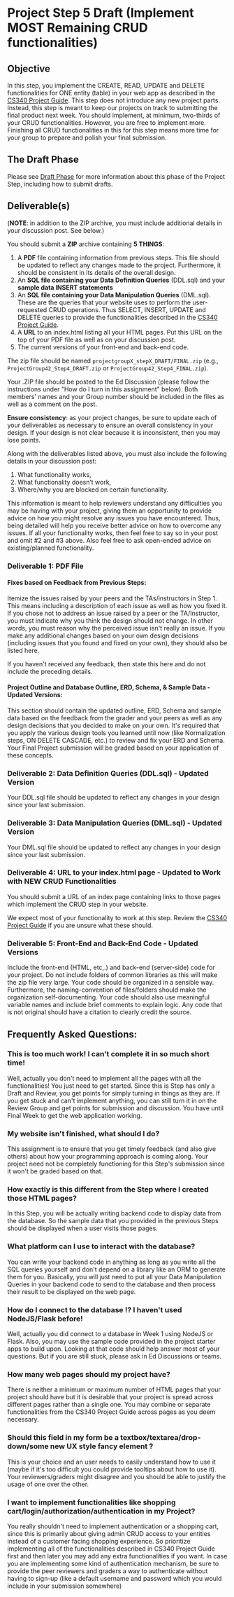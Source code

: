 # Project Step 5 Draft (Implement MOST Remaining CRUD functionalities)
## Objective
In this step, you implement the CREATE, READ, UPDATE and DELETE functionalities for ONE entity (table) in your web app as described in the [CS340 Project Guide](https://canvas.oregonstate.edu/courses/1914742/pages/cs340-project-guide). This step does not introduce any new project parts. Instead, this step is meant to keep our projects on track to submitting the final product next week. You should implement, at minimum, two-thirds of your CRUD functionalities. However, you are free to implement more. Finishing all CRUD functionalities in this for this step means more time for your group to prepare and polish your final submission.

## The Draft Phase
Please see [Draft Phase](https://canvas.oregonstate.edu/courses/1914742/pages/draft-phase?wrap=1) for more information about this phase of the Project Step, including how to submit drafts.

## Deliverable(s)
(**NOTE**: in addition to the ZIP archive, you must include additional details in your discussion post. See below.)

You should submit a **ZIP** archive containing **5 THINGS**:
1. A **PDF** file containing information from previous steps. This file should be updated to reflect any changes made to the project. Furthermore, it should be consistent in its details of the overall design.
2. An **SQL file containing your Data Definition Queries** (DDL.sql) and your **sample data INSERT statements**
3. An **SQL file containing your Data Manipulation Queries** (DML.sql). These are the queries that your website uses to perform the user-requested CRUD operations. Thus SELECT, INSERT, UPDATE and DELETE queries to provide the functionalities described in the [CS340 Project Guide](https://canvas.oregonstate.edu/courses/1914742/pages/cs340-project-guide).
4. A **URL** to an index.html listing all your HTML pages. Put this URL on the top of your PDF file as well as on your discussion post.
5. The current versions of your front-end and back-end code.

The zip file should be named `projectgroupX_stepX_DRAFT/FINAL.zip` (e.g., `ProjectGroup42_Step4_DRAFT.zip` or `ProjectGroup42_Step4_FINAL.zip`).

Your .ZIP file should be posted to the Ed Discussion (please follow the instructions under "How do I turn in this assignment" below). Both members' names and your Group number should be included in the files as well as a comment on the post.

**Ensure consistency**: as your project changes, be sure to update each of your deliverables as necessary to ensure an overall consistency in your design. If your design is not clear because it is inconsistent, then you may lose points.

Along with the deliverables listed above, you must also include the following details in your discussion post:
1. What functionality works,
2. What functionality doesn’t work,
3. Where/why you are blocked on certain functionality.

This information is meant to help reviewers understand any difficulties you may be having with your project, giving them an opportunity to provide advice on how you might resolve any issues you have encountered. Thus, being detailed will help you receive better advice on how to overcome any issues. If all your functionality works, then feel free to say so in your post and omit #2 and #3 above. Also feel free to ask open-ended advice on existing/planned functionality.

### Deliverable 1: PDF File
#### Fixes based on Feedback from Previous Steps:
Itemize the issues raised by your peers and the TAs/instructors in Step 1. This means including a description of each issue as well as how you fixed it. If you chose not to address an issue raised by a peer or the TA/Instructor, you must indicate why you think the design should not change. In other words, you must reason why the perceived issue isn't really an issue. If you make any additional changes based on your own design decisions (including issues that you found and fixed on your own), they should also be listed here.

If you haven't received any feedback, then state this here and do not include the preceding details.

#### Project Outline and Database Outline, ERD, Schema, & Sample Data - Updated Versions:
This section should contain the updated outline, ERD, Schema and sample data based on the feedback from the grader and your peers as well as any design decisions that you decided to make on your own. It's required that you apply the various design tools you learned until now (like Normalization steps, ON DELETE CASCADE, etc.) to review and fix your ERD and Schema. Your Final Project submission will be graded based on your application of these concepts.

### Deliverable 2: Data Definition Queries (DDL.sql) - Updated Version
Your DDL.sql file should be updated to reflect any changes in your design since your last submission.

### Deliverable 3: Data Manipulation Queries (DML.sql) - Updated Version
Your DML.sql file should be updated to reflect any changes in your design since your last submission.

### Deliverable 4: URL to your index.html page - Updated to Work with NEW CRUD Functionalities
You should submit a URL of an index page containing links to those pages which implement the CRUD step in your website.

We expect most of your functionality to work at this step. Review the [CS340 Project Guide](https://canvas.oregonstate.edu/courses/1914742/pages/cs340-project-guide) if you are unsure what these should.

### Deliverable 5: Front-End and Back-End Code - Updated Versions
Include the front-end (HTML, etc,.) and back-end (server-side) code for your project. Do not include folders of common libraries as this will make the zip file very large. Your code should be organized in a sensible way. Furthermore, the naming-convention of files/folders should make the organization self-documenting. Your code should also use meaningful variable names and include brief comments to explain logic. Any code that is not original should have a citation to clearly credit the source.

## Frequently Asked Questions:
### This is too much work! I can't complete it in so much short time!
Well, actually you don't need to implement all the pages with all the functionalities! You just need to get started. Since this is Step has only a Draft and Review, you get points for simply turning in things as they are. If you get stuck and can't implement anything, you can still turn it in on the Review Group and get points for submission and discussion. You have until Final Week to get the web application working.

### My website isn't finished, what should I do?
This assignment is to ensure that you get timely feedback (and also give others) about how your programming approach is coming along. Your project need not be completely functioning for this Step's submission since it won't be graded based on that.

### How exactly is this different from the Step where I created those HTML pages?
In this Step, you will be actually writing backend code to display data from the database. So the sample data that you provided in the previous Steps should be displayed when a user visits those pages.

### What platform can I use to interact with the database?
You can write your backend code in anything as long as you write all the SQL queries yourself and don't depend on a library like an ORM to generate them for you. Basically, you will just need to put all your Data Manipulation Queries in your backend code to send to the database and then process their result to be displayed on the web page.

### How do I connect to the database !? I haven't used NodeJS/Flask before!
Well, actually you did connect to a database in Week 1 using NodeJS or Flask. Also, you may use the sample code provided in the project starter apps to build upon. Looking at that code should help answer most of your questions. But if you are still stuck, please ask in Ed Discussions or teams.

### How many web pages should my project have?
There is neither a minimum or maximum number of HTML pages that your project should have but it is desirable that your project is spread across different pages rather than a single one. You may combine or separate functionalities from the CS340 Project Guide across pages as you deem necessary.

### Should this field in my form be a textbox/textarea/drop-down/some new UX style fancy element ?
This is your choice and an user needs to easily understand how to use it (maybe if it's too difficult you could provide tooltips about how to use it). Your reviewers/graders might disagree and you should be able to justify the usage of one over the other.

### I want to implement functionalities like shopping cart/login/authorization/authentication in my Project?
You really shouldn't need to implement authentication or a shopping cart, since this is primarily about giving admin CRUD access to your entities instead of a customer facing shopping experience. So prioritize implementing all of the functionalities described in CS340 Project Guide first and then later you may add any extra functionalities if you want. In case you are implementing some kind of authentication mechanism, be sure to provide the peer reviewers and graders a way to authenticate without having to sign-up (like a default username and password which you would include in your submission somewhere)
